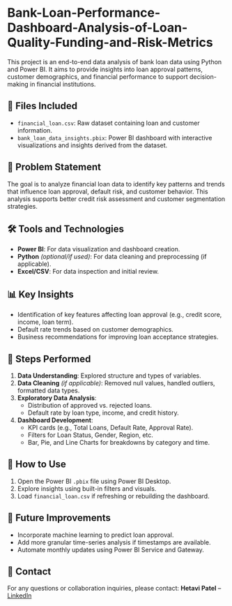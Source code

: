# Bank-Loan-Performance-Dashboard-Analysis-of-Loan-Quality-Funding-and-Risk-Metrics
This project is an end-to-end data analysis of bank loan data using Python and Power BI. It aims to provide insights into loan approval patterns, customer demographics, and financial performance to support decision-making in financial institutions.

## 📁 Files Included

- `financial_loan.csv`: Raw dataset containing loan and customer information.
- `bank_loan_data_insights.pbix`: Power BI dashboard with interactive visualizations and insights derived from the dataset.

## 🧠 Problem Statement

The goal is to analyze financial loan data to identify key patterns and trends that influence loan approval, default risk, and customer behavior. This analysis supports better credit risk assessment and customer segmentation strategies.

## 🛠 Tools and Technologies

- **Power BI**: For data visualization and dashboard creation.
- **Python** *(optional/if used)*: For data cleaning and preprocessing (if applicable).
- **Excel/CSV**: For data inspection and initial review.

## 📊 Key Insights

- Identification of key features affecting loan approval (e.g., credit score, income, loan term).
- Default rate trends based on customer demographics.
- Business recommendations for improving loan acceptance strategies.

## 📝 Steps Performed

1. **Data Understanding**: Explored structure and types of variables.
2. **Data Cleaning** *(if applicable)*: Removed null values, handled outliers, formatted data types.
3. **Exploratory Data Analysis**: 
   - Distribution of approved vs. rejected loans.
   - Default rate by loan type, income, and credit history.
4. **Dashboard Development**:
   - KPI cards (e.g., Total Loans, Default Rate, Approval Rate).
   - Filters for Loan Status, Gender, Region, etc.
   - Bar, Pie, and Line Charts for breakdowns by category and time.

## 🚀 How to Use

1. Open the Power BI `.pbix` file using Power BI Desktop.
2. Explore insights using built-in filters and visuals.
3. Load `financial_loan.csv` if refreshing or rebuilding the dashboard.

## 📌 Future Improvements

- Incorporate machine learning to predict loan approval.
- Add more granular time-series analysis if timestamps are available.
- Automate monthly updates using Power BI Service and Gateway.

## 📧 Contact

For any questions or collaboration inquiries, please contact:
**Hetavi Patel** – [LinkedIn](https://www.linkedin.com/in/hetavi-patel-4a46312a8/)
